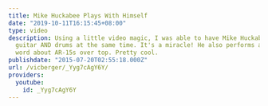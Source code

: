 ```yaml
---
title: Mike Huckabee Plays With Himself
date: "2019-10-11T16:15:45+08:00"
type: video
description: Using a little video magic, I was able to have Mike Huckabee play bass
  guitar AND drums at the same time. It's a miracle! He also performs a little spoken
  word about AR-15s over top. Pretty cool.
publishdate: "2015-07-20T02:55:18.000Z"
url: /vicberger/_Yyg7cAgY6Y/
providers:
  youtube:
    id: _Yyg7cAgY6Y
---
```

